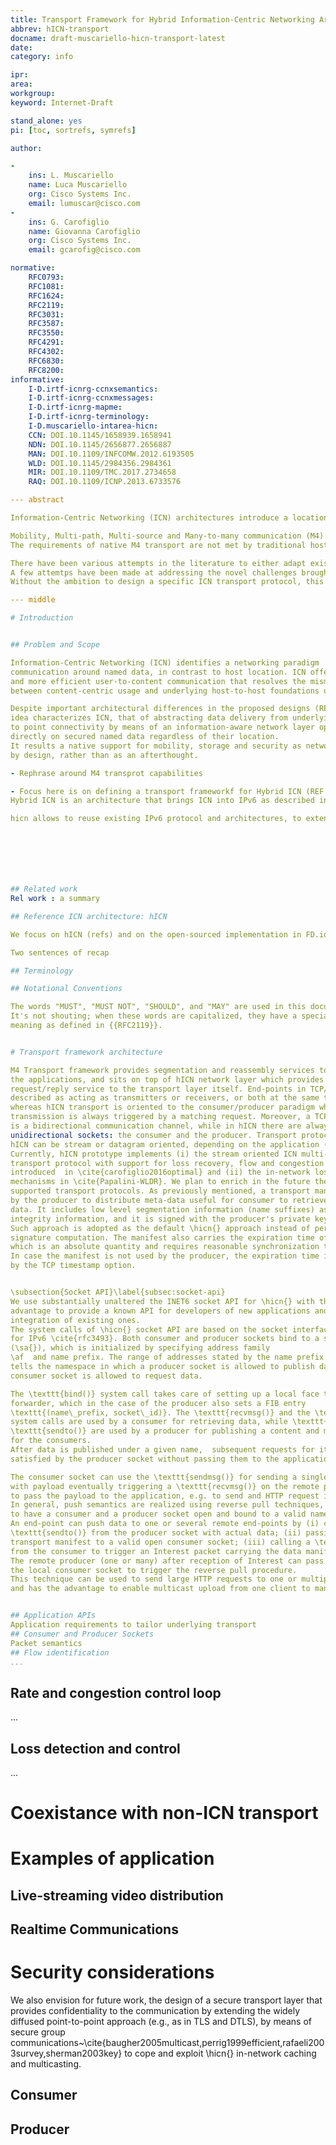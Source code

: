 ```yaml
---
title: Transport Framework for Hybrid Information-Centric Networking Architecture
abbrev: hICN-transport
docname: draft-muscariello-hicn-transport-latest
date:
category: info

ipr:
area:
workgroup:
keyword: Internet-Draft

stand_alone: yes
pi: [toc, sortrefs, symrefs]

author:

-
    ins: L. Muscariello
    name: Luca Muscariello
    org: Cisco Systems Inc.
    email: lumuscar@cisco.com
-
    ins: G. Carofiglio
    name: Giovanna Carofiglio
    org: Cisco Systems Inc.
    email: gcarofig@cisco.com

normative: 
    RFC0793:
    RFC1081:
    RFC1624:
    RFC2119:
    RFC3031:
    RFC3587:
    RFC3550:
    RFC4291:
    RFC4302:
    RFC6830:
    RFC8200:
informative:
    I-D.irtf-icnrg-ccnxsemantics:
    I-D.irtf-icnrg-ccnxmessages:
    I-D.irtf-icnrg-mapme:
    I-D.irtf-icnrg-terminology:
    I-D.muscariello-intarea-hicn:
    CCN: DOI.10.1145/1658939.1658941
    NDN: DOI.10.1145/2656877.2656887
    MAN: DOI.10.1109/INFCOMW.2012.6193505
    WLD: DOI.10.1145/2984356.2984361
    MIR: DOI.10.1109/TMC.2017.2734658
    RAQ: DOI.10.1109/ICNP.2013.6733576

--- abstract

Information-Centric Networking (ICN) architectures introduce a location-independent communication model based on request/reply exchanges between a client and one or more a-priori unknown sources (ref to RFCs). Request packets carry a data indentifier which is not bound to any specific host location, hence is not affected by network mobility. They are routed in a hop-by-hop fashion over one or multiple paths until they are matched by requested data packets. Data packets follow the reverse path of requests to be conveyed to one or more requesting clients. 

Mobility, Multi-path, Multi-source and Many-to-many communication (M4) characterize ICN transport making it a promising candidate for a various number of applications (e.g. live-streaming, IoT, mobile edge computing, realtime multimedia communications, etc.)
The requirements of native M4 transport are not met by traditional host-to-host transport protocols which assume the knowledge of both client and server end-points before packet transmission and do not leverage dynamic forwarding/caching/control decisions taken by in-path nodes.

There have been various attempts in the literature to either adapt existing transport protocols to ICN or to define novel approaches, in all cases targeting a specific application (refs to papers)
A few attemtps have been made at addressing the novel challenges brought by ICN in terms of flow definition, path labelling, etc., but to the best of our knowledge no unified ICN transport framework has been proposed so far.
Without the ambition to design a specific ICN transport protocol, this document discusses a general M4 transport framework for Hybrid ICN, an IP-integrated open-source ICN architecture (ref to FD.io hICN) and  illustrates its applicability to a few relevant use cases.

--- middle

# Introduction


## Problem and Scope

Information-Centric Networking (ICN) identifies a networking paradigm  centering 
communication around named data, in contrast to host location. ICN offers a simplified 
and more efficient user-to-content communication that resolves the mismatch 
between content-centric usage and underlying host-to-host foundations of the Internet.

Despite important architectural differences in the proposed designs (REFS), a shared
idea characterizes ICN, that of abstracting data delivery from underlying point
to point connectivity by means of an information-aware network layer operating
directly on secured named data regardless of their location. 
It results a native support for mobility, storage and security as network features are integrated
by design, rather than as an afterthought.

- Rephrase around M4 transprot capabilities

- Focus here is on defining a transport frameworkf for Hybrid ICN (REF to FD.io hICN)
Hybrid ICN is an architecture that brings ICN into IPv6 as described in [1]. By doing that, hicn allows to generalize IPv6 networking by using location-independent name-based networking. This is made either at the network layer and at the transport layer by also providing name-based sockets to applications.

hicn allows to reuse existing IPv6 protocol and architectures, to extend them and deploy hybrid solutions based on the use case and application needs. Moreover, hicn can exploit hardware and software implementations heavily based on IP, making much simpler insertion of the technology in current networks, current applications and design future applications reusing what the industry already provides in terms of on the shelf components. 







## Related work
Rel work : a summary

## Reference ICN architecture: hICN

We focus on hICN (refs) and on the open-sourced implementation in FD.io hICN project (ref)

Two sentences of recap

## Terminology

## Notational Conventions

The words "MUST", "MUST NOT", "SHOULD", and "MAY" are used in this document.
It's not shouting; when these words are capitalized, they have a special
meaning as defined in {{RFC2119}}.


# Transport framework architecture

M4 Transport framework provides segmentation and reassembly services to
the applications, and sits on top of hICN network layer which provides a 
request/reply service to the transport layer itself. End-points in TCP/IP can be 
described as acting as transmitters or receivers, or both at the same time, 
whereas hICN transport is oriented to the consumer/producer paradigm where a 
transmission is always triggered by a matching request. Moreover, a TCP connection 
is a bidirectional communication channel, while in hICN there are always two 
unidirectional sockets: the consumer and the producer. Transport protocols in 
hICN can be stream or datagram oriented, depending on the application (as TCP or UDP).
Currently, hICN prototype implements (i) the stream oriented ICN multi-path 
transport protocol with support for loss recovery, flow and congestion control 
introduced  in \cite{carofiglio2016optimal} and (ii) the in-network loss control 
mechanisms in \cite{Papalini-WLDR}. We plan to enrich in the future the set of 
supported transport protocols. As previously mentioned, a transport manifest is used 
by the producer to distribute meta-data useful for consumer to retrieve the actual 
data. It includes low level segmentation information (name suffixes) as well as 
integrity information, and it is signed with the producer's private key~\cite{Manifest}. 
Such approach is adopted as the default \hicn{} approach instead of per packet 
signature computation. The manifest also carries the expiration time of the associated data
which is an absolute quantity and requires reasonable synchronization to UTC.
In case the manifest is not used by the producer, the expiration time is carried
by the TCP timestamp option.


\subsection{Socket API}\label{subsec:socket-api}
We use substantially unaltered the INET6 socket API for \hicn{} with the twofold 
advantage to provide a known API for developers of new applications and simple 
integration of existing ones.
The system calls of \hicn{} socket API are based on the socket interface extensions 
for IPv6 \cite{rfc3493}. Both consumer and producer sockets bind to a socket address 
(\sa{}), which is initialized by specifying address family 
\af  and name prefix. The range of addresses stated by the name prefix 
tells the namespace in which a producer socket is allowed to publish data and a 
consumer socket is allowed to request data.

The \texttt{bind()} system call takes care of setting up a local face to the \hicn{} 
forwarder, which in the case of the producer also sets a FIB entry 
\texttt{(name\_prefix, socket\_id)}. The \texttt{recvmsg()} and the \texttt{recvfrom()} 
system calls are used by a consumer for retrieving data, while \texttt{sendmsg()} and 
\texttt{sendto()} are used by a producer for publishing a content and making it available 
for the consumers. 
After data is published under a given name,  subsequent requests for it can be 
satisfied by the producer socket without passing them to the application.

The consumer socket can use the \texttt{sendmsg()} for sending a single Interest 
with payload eventually triggering a \texttt{recvmsg()} on the remote producer 
to pass the payload to the application, e.g. to send and HTTP request in half RTT.
In general, push semantics are realized using reverse pull techniques, which require all end-points
to have a consumer and a producer socket open and bound to a valid name prefix.
An end-point can push data to one or several remote end-points by (i) calling a 
\texttt{sendto()} from the producer socket with actual data; (ii) passing the resulting 
transport manifest to a valid open consumer socket; (iii) calling a \texttt{sendmsg()} 
from the consumer to trigger an Interest packet carrying the data manifest as payload.
The remote producer (one or many) after reception of Interest can pass the manifest to
the local consumer socket to trigger the reverse pull procedure.
This technique can be used to send large HTTP requests to one or multiple servers, 
and has the advantage to enable multicast upload from one client to many servers.


## Application APIs
Application requirements to tailor underlying transport
## Consumer and Producer Sockets
Packet semantics
## Flow identification
...
```

## Rate and congestion control loop
...
## Loss detection and control 
...

# Coexistance with non-ICN transport

# Examples of application
## Live-streaming video distribution
## Realtime Communications

# Security considerations

We also envision for future work, the design of a secure transport layer that 
provides confidentiality to the communication by extending the widely diffused 
point-to-point approach (e.g., as in TLS and DTLS), by means of secure group 
communications~\cite{baugher2005multicast,perrig1999efficient,rafaeli2003survey,sherman2003key} 
to cope and exploit \hicn{} in-network caching and multicasting.

## Consumer
## Producer





